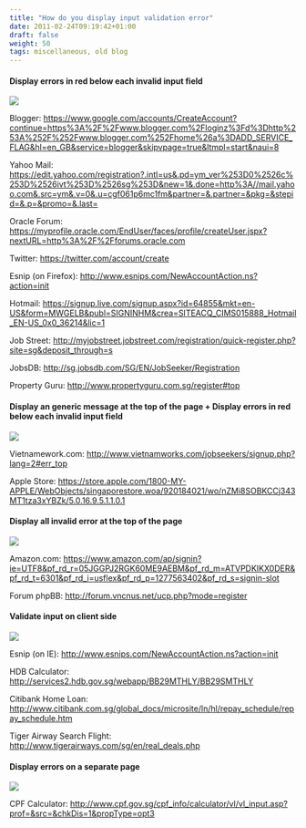 ```yaml
---
title: "How do you display input validation error"
date: 2011-02-24T09:19:42+01:00
draft: false
weight: 50
tags: miscellaneous, old blog
---
```


#### Display errors in red below each invalid input field

![](http://4.bp.blogspot.com/-UaBwgVJVorw/TWYOkgMSUDI/AAAAAAAAADI/uLVXDdt-rr0/s320/twitter_error.png)

Blogger: https://www.google.com/accounts/CreateAccount?continue=https%3A%2F%2Fwww.blogger.com%2Floginz%3Fd%3Dhttp%253A%252F%252Fwww.blogger.com%252Fhome%26a%3DADD_SERVICE_FLAG&hl=en_GB&service=blogger&skipvpage=true&ltmpl=start&naui=8

Yahoo Mail: https://edit.yahoo.com/registration?.intl=us&.pd=ym_ver%253D0%2526c%253D%2526ivt%253D%2526sg%253D&new=1&.done=http%3A//mail.yahoo.com&.src=ym&.v=0&.u=cgf061p6mc1fm&partner=&.partner=&pkg=&stepid=&.p=&promo=&.last=

Oracle Forum: https://myprofile.oracle.com/EndUser/faces/profile/createUser.jspx?nextURL=http%3A%2F%2Fforums.oracle.com

Twitter: https://twitter.com/account/create

Esnip (on Firefox): http://www.esnips.com/NewAccountAction.ns?action=init

Hotmail: https://signup.live.com/signup.aspx?id=64855&mkt=en-US&form=MWGELB&publ=SIGNINHM&crea=SITEACQ_CIMS015888_Hotmail_EN-US_0x0_36214&lic=1

Job Street: http://myjobstreet.jobstreet.com/registration/quick-register.php?site=sg&deposit_through=s

JobsDB: http://sg.jobsdb.com/SG/EN/JobSeeker/Registration

Property Guru: http://www.propertyguru.com.sg/register#top


#### Display an generic message at the top of the page + Display errors in red below each invalid input field

![](http://2.bp.blogspot.com/-x26_NJbUgeg/TWYPwfqy9OI/AAAAAAAAADY/BiNonMUIVeE/s320/vietnamwork_error.png)

Vietnamework.com: http://www.vietnamworks.com/jobseekers/signup.php?lang=2#err_top

Apple Store: https://store.apple.com/1800-MY-APPLE/WebObjects/singaporestore.woa/920184021/wo/nZMi8SOBKCCj343MT1tza3xYBZk/5.0.16.9.5.1.1.0.1


#### Display all invalid error at the top of the page

![](http://3.bp.blogspot.com/-bxul0SePPiU/TWYO-IS8XBI/AAAAAAAAADM/4hfUqfGngHA/s320/phpbb_error.png)

Amazon.com: https://www.amazon.com/ap/signin?ie=UTF8&pf_rd_r=05JGGPJ2RGK60ME9AEBM&pf_rd_m=ATVPDKIKX0DER&pf_rd_t=6301&pf_rd_i=usflex&pf_rd_p=1277563402&pf_rd_s=signin-slot

Forum phpBB: http://forum.vncnus.net/ucp.php?mode=register


#### Validate input on client side

![](http://2.bp.blogspot.com/-1mtqu-D8vaE/TWYPQMxUAaI/AAAAAAAAADQ/Fyr0ekM-t9Y/s320/hdb_error.png)

Esnip (on IE): http://www.esnips.com/NewAccountAction.ns?action=init

HDB Calculator: http://services2.hdb.gov.sg/webapp/BB29MTHLY/BB29SMTHLY

Citibank Home Loan: http://www.citibank.com.sg/global_docs/microsite/ln/hl/repay_schedule/repay_schedule.htm

Tiger Airway Search Flight: http://www.tigerairways.com/sg/en/real_deals.php


#### Display errors on a separate page

![](http://4.bp.blogspot.com/-DbJQmnnokmc/TWYPZhU3CeI/AAAAAAAAADU/7RYHAxQu9C0/s320/cpf_error.png)

CPF Calculator: http://www.cpf.gov.sg/cpf_info/calculator/vl/vl_input.asp?prof=&src=&chkDis=1&propType=opt3